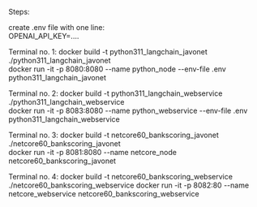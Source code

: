 Steps:

create .env file with one line:  
OPENAI_API_KEY=....  

Terminal no. 1:
docker build -t python311_langchain_javonet ./python311_langchain_javonet  
docker run -it -p 8080:8080 --name python_node --env-file .env python311_langchain_javonet  

Terminal no. 2:
docker build -t python311_langchain_webservice ./python311_langchain_webservice  
docker run -it -p 8083:8080 --name python_webservice --env-file .env python311_langchain_webservice

Terminal no. 3:
docker build -t netcore60_bankscoring_javonet ./netcore60_bankscoring_javonet  
docker run -it -p 8081:8080 --name netcore_node netcore60_bankscoring_javonet  

Terminal no. 4:
docker build -t netcore60_bankscoring_webservice ./netcore60_bankscoring_webservice
docker run -it -p 8082:80 --name netcore_webservice netcore60_bankscoring_webservice


